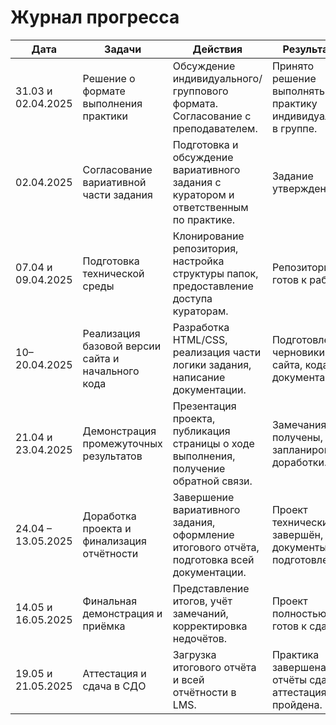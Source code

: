 # Журнал прогресса

| Дата                | Задачи                                                                 | Действия                                                                                                                             | Результаты                                                                                   |
|---------------------|------------------------------------------------------------------------|--------------------------------------------------------------------------------------------------------------------------------------|----------------------------------------------------------------------------------------------|
| 31.03 и 02.04.2025  | Решение о формате выполнения практики                                  | Обсуждение индивидуального/группового формата. Согласование с преподавателем.                                                      | Принято решение выполнять практику индивидуально/в группе.                                   |
| 02.04.2025          | Согласование вариативной части задания                                 | Подготовка и обсуждение вариативного задания с куратором и ответственным по практике.                                               | Задание утверждено.                                                                          |
| 07.04 и 09.04.2025  | Подготовка технической среды                                           | Клонирование репозитория, настройка структуры папок, предоставление доступа кураторам.                                              | Репозиторий готов к работе.                                                                  |
| 10–20.04.2025       | Реализация базовой версии сайта и начального кода                      | Разработка HTML/CSS, реализация части логики задания, написание документации.                                                       | Подготовлены черновики сайта, кода и документации.                                           |
| 21.04 и 23.04.2025  | Демонстрация промежуточных результатов                                 | Презентация проекта, публикация страницы о ходе выполнения, получение обратной связи.                                               | Замечания получены, запланированы доработки.                                                 |
| 24.04 – 13.05.2025  | Доработка проекта и финализация отчётности                             | Завершение вариативного задания, оформление итогового отчёта, подготовка всей документации.                                         | Проект технически завершён, все документы подготовлены.                                      |
| 14.05 и 16.05.2025  | Финальная демонстрация и приёмка                                       | Представление итогов, учёт замечаний, корректировка недочётов.                                                                      | Проект полностью готов к сдаче.                                                              |
| 19.05 и 21.05.2025  | Аттестация и сдача в СДО                                               | Загрузка итогового отчёта и всей отчётности в LMS.                                                                                   | Практика завершена, отчёты сданы, аттестация пройдена.                                       |
